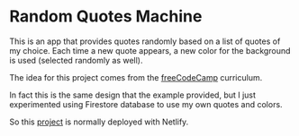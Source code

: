# Random Quotes Machine

This is an app that provides quotes randomly based on a list of quotes of my choice. Each time a new quote appears, a new color for the background is used (selected randomly as well).

The idea for this project comes from the [freeCodeCamp][fcc] curriculum.

In fact this is the same design that the example provided, but I just experimented using Firestore database to use my own quotes and colors.

So this [project][deploy] is normally deployed with Netlify.

[fcc]: https://www.freecodecamp.org/
[deploy]: https://randomq.netlify.app/